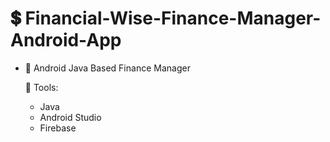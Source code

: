 # 💲 Financial-Wise-Finance-Manager-Android-App

- 📱 Android Java Based Finance Manager 
  
  🔧 Tools:
    - Java
    - Android Studio
    - Firebase
